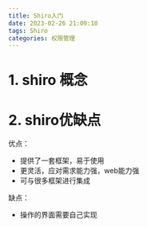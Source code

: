 ```yaml
---
title: Shiro入门
date: 2023-02-26 21:09:10
tags: Shiro
categories: 权限管理
---
```


# 1. shiro 概念

# 2. shiro优缺点

优点： 

- 提供了一套框架，易于使用
- 更灵活，应对需求能力强，web能力强
- 可与很多框架进行集成

缺点：

- 操作的界面需要自己实现 
